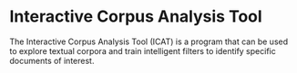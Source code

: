 # Interactive Corpus Analysis Tool

The Interactive Corpus Analysis Tool (ICAT) is a program that can be used to explore textual corpora and train intelligent filters to identify specific documents of interest.
